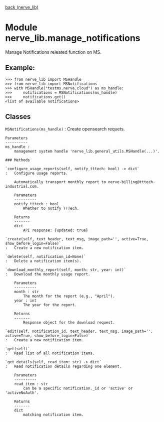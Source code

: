[back (nerve_lib)](./index.md)

Module nerve_lib.manage_notifications
=====================================
Manage Notifications releated function on MS.

Example:
-------
    >>> from nerve_lib import MSHandle
    >>> from nerve_lib import MSNotifications
    >>> with MSHandle("testms.nerve.cloud") as ms_handle:
    >>>     notifications = MSNotifications(ms_handle)
    >>>     notifications.get()
    <list of available notifications>

Classes
-------

`MSNotifications(ms_handle)`
:   Create opensearch requets.
    
    Parameters
    ----------
    ms_handle :
        management system handle 'nerve_lib.general_utils.MSHandle(...)'.

    ### Methods

    `configure_usage_reports(self, notify_tttech: bool) ‑> dict`
    :   Configure usage reports.
        
        Automatically transport monthly report to nerve-billing@tttech-industrial.com.
        
        Parameters
        ----------
        notify_tttech : bool
            Whether to notify TTTech.
        
        Returns
        -------
        dict
            API response: {updated: true}

    `create(self, text_header, text_msg, image_path='', active=True, show_before_login=False)`
    :   Create a new notification item.

    `delete(self, notification_id=None)`
    :   Delete a notification item(s).

    `download_monthly_report(self, month: str, year: int)`
    :   Download the monthly usage report.
        
        Parameters
        ----------
        month : str
            The month for the report (e.g., "April").
        year : int
            The year for the report.
        
        Returns
        -------
            Response object for the download request.

    `edit(self, notification_id, text_header, text_msg, image_path='', active=True, show_before_login=False)`
    :   Create a new notification item.

    `get(self)`
    :   Read list of all notification items.

    `get_details(self, read_item: str) ‑> dict`
    :   Read notification details regarding one element.
        
        Parameters
        ----------
        read_item : str
            can be a specific notification._id or 'active' or 'activeNoAuth'.
        
        Returns
        -------
        dict
            matching notification item.